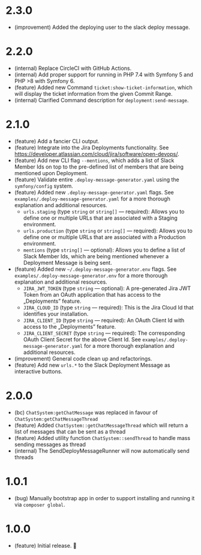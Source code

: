 2.3.0
=====

* (improvement) Added the deploying user to the slack deploy message.


2.2.0
=====

*   (internal) Replace CircleCI with GitHub Actions.
*   (internal) Add proper support for running in PHP 7.4 with Symfony 5 and PHP >8 with Symfony 6.
*   (feature) Added new Command `ticket:show-ticket-information`, which will display the ticket information from the given Commit Range.
*   (internal) Clarified Command description for `deployment:send-message`.


2.1.0
=====

*   (feature) Add a fancier CLI output.
*   (feature) Integrate into the Jira Deployments functionality. See https://developer.atlassian.com/cloud/jira/software/open-devops/.
*   (feature) Add new CLI flag `--mentions`, which adds a list of Slack Member Ids on top to the pre-defined list of members that are being mentioned upon Deployment. 
*   (feature) Validate entire `.deploy-message-generator.yaml` using the `symfony/config` system.
*   (feature) Added new `.deploy-message-generator.yaml` flags. See `examples/.deploy-message-generator.yaml` for a more thorough explanation and additional resources.
    - `urls.staging` (type `string` or  `string[]` — required): Allows you to define one or multiple URLs that are associated with a Staging environment.
    - `urls.production` (type `string` or  `string[]` — required): Allows you to define one or multiple URLs that are associated with a Production environment.
    - `mentions` (type `string[]` — optional): Allows you to define a list of Slack Member Ids, which are being mentioned whenever a Deployment Message is being sent.
*   (feature) Added new `~/.deploy-message-generator.env` flags. See `examples/.deploy-message-generator.env` for a more thorough explanation and additional resources.
    - `JIRA_JWT_TOKEN` (type `string` — optional): A pre-generated Jira JWT Token from an OAuth application that has access to the „Deployments” feature.
    - `JIRA_CLOUD_ID` (type `string` — required): This is the Jira Cloud Id that identifies your installation.
    - `JIRA_CLIENT_ID` (type `string` — required): An OAuth Client Id with access to the „Deployments” feature.
    - `JIRA_CLIENT_SECRET` (type `string` — required): The corresponding OAuth Client Secret for the above Client Id.
      See `examples/.deploy-message-generator.yaml` for a more thorough explanation and additional resources.
*   (improvement) General code clean up and refactorings.
*   (feature) Add new `urls.*` to the Slack Deployment Message as interactive buttons.


2.0.0
======

*   (bc) `ChatSystem:getChatMessage` was replaced in favour of `ChatSystem:getChatMessageThread`
*   (feature) Added `ChatSystem::getChatMessageThread` which will return a list of messages that can be sent as a thread
*   (feature) Added utility function `ChatSystem::sendThread` to handle mass sending messages as thread
*   (internal) The SendDeployMessageRunner will now automatically send threads


1.0.1
=====

*   (bug) Manually bootstrap app in order to support installing and running it via `composer global`.


1.0.0
=====

*   (feature) Initial release. 🙌
